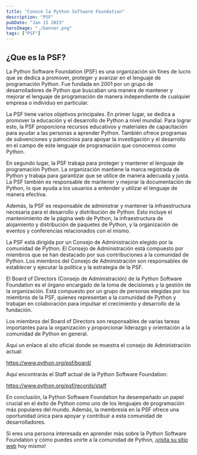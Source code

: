 ```yaml
---
title: "Conoce la Python Software Foundation"
description: "PSF"
pubDate: "Jan 15 2023"
heroImage: "./banner.png"
tags: ["PSF"]
---
```


## **¿Que es la PSF?**

La Python Software Foundation (PSF) es una organización sin fines de lucro que
se dedica a promover, proteger y avanzar en el lenguaje de programación Python.
Fue fundada en 2001 por un grupo de desarrolladores de Python que buscaban una
manera de mantener y mejorar el lenguaje de programación de manera independiente
de cualquier empresa o individuo en particular.

La PSF tiene varios objetivos principales. En primer lugar, se dedica a promover
la educación y el desarrollo de Python a nivel mundial. Para lograr esto, la PSF
proporciona recursos educativos y materiales de capacitación para ayudar a las
personas a aprender Python. También ofrece programas de subvenciones y
patrocinios para apoyar la investigación y el desarrollo en el campo de este
lenguaje de programación que conocemos como Python.

En segundo lugar, la PSF trabaja para proteger y mantener el lenguaje de
programación Python. La organización mantiene la marca registrada de Python y
trabaja para garantizar que se utilice de manera adecuada y justa. La PSF
también es responsable de mantener y mejorar la documentación de Python, lo que
ayuda a los usuarios a entender y utilizar el lenguaje de manera efectiva.

Además, la PSF es responsable de administrar y mantener la infraestructura
necesaria para el desarrollo y distribución de Python. Esto incluye el
mantenimiento de la página web de Python, la infraestructura de alojamiento y
distribución de paquetes de Python, y la organización de eventos y conferencias
relacionados con el mismo.

La PSF está dirigida por un Consejo de Administración elegido por la comunidad
de Python. El Consejo de Administración está compuesto por miembros que se han
destacado por sus contribuciones a la comunidad de Python. Los miembros del
Consejo de Administración son responsables de establecer y ejecutar la política
y la estrategia de la PSF.

El Board of Directors (Consejo de Administración) de la Python Software
Foundation es el órgano encargado de la toma de decisiones y la gestión de la
organización. Está compuesto por un grupo de personas elegidas por los miembros
de la PSF, quienes representan a la comunidad de Python y trabajan en
colaboración para impulsar el crecimiento y desarrollo de la fundación.

Los miembros del Board of Directors son responsables de varias tareas
importantes para la organización y proporcionar liderazgo y orientación a la
comunidad de Python en general.

Aqui un enlace al sito oficial donde se muestra el consejo de Administración
actual:

[<u>https://www.python.org/psf/board/</u>](https://www.python.org/psf/board/)

Aquí encontrarás el Staff actual de la Python Software Foundation:

[<u>https://www.python.org/psf/records/staff</u>](https://www.python.org/psf/records/staff)

En conclusión, la Python Software Foundation ha desempeñado un papel crucial en
el éxito de Python como uno de los lenguajes de programación más populares del
mundo. Además, la membresía en la PSF ofrece una oportunidad única para apoyar y
contribuir a esta comunidad de desarrolladores.

Si eres una persona interesada en aprender más sobre la Python Software
Foundation y cómo puedes unirte a la comunidad de Python,
¡[<u>visita su sitio web</u>](https://www.python.org/psf/about/) hoy mismo!
